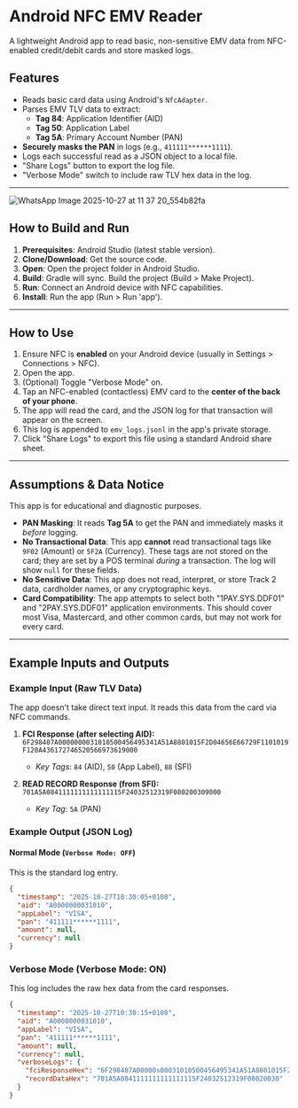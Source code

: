 # Android NFC EMV Reader

A lightweight Android app to read basic, non-sensitive EMV data from NFC-enabled credit/debit cards and store masked logs.

## Features

* Reads basic card data using Android's `NfcAdapter`.
* Parses EMV TLV data to extract:
    * **Tag 84**: Application Identifier (AID)
    * **Tag 50**: Application Label
    * **Tag 5A**: Primary Account Number (PAN)
* **Securely masks the PAN** in logs (e.g., `411111******1111`).
* Logs each successful read as a JSON object to a local file.
* "Share Logs" button to export the log file.
* "Verbose Mode" switch to include raw TLV hex data in the log.

---
![WhatsApp Image 2025-10-27 at 11 37 20_554b82fa](https://github.com/user-attachments/assets/0637ade1-63a4-4e74-ba0b-dc94eefaf20c)


## How to Build and Run

1.  **Prerequisites**: Android Studio (latest stable version).
2.  **Clone/Download**: Get the source code.
3.  **Open**: Open the project folder in Android Studio.
4.  **Build**: Gradle will sync. Build the project (Build > Make Project).
5.  **Run**: Connect an Android device with NFC capabilities.
6.  **Install**: Run the app (Run > Run 'app').

---

## How to Use

1.  Ensure NFC is **enabled** on your Android device (usually in Settings > Connections > NFC).
2.  Open the app.
3.  (Optional) Toggle "Verbose Mode" on.
4.  Tap an NFC-enabled (contactless) EMV card to the **center of the back of your phone**.
5.  The app will read the card, and the JSON log for that transaction will appear on the screen.
6.  This log is appended to `emv_logs.jsonl` in the app's private storage.
7.  Click "Share Logs" to export this file using a standard Android share sheet.

---

## Assumptions & Data Notice

This app is for educational and diagnostic purposes.

* **PAN Masking**: It reads **Tag 5A** to get the PAN and immediately masks it *before* logging.
* **No Transactional Data**: This app **cannot** read transactional tags like `9F02` (Amount) or `5F2A` (Currency). These tags are not stored on the card; they are set by a POS terminal *during* a transaction. The log will show `null` for these fields.
* **No Sensitive Data**: This app does not read, interpret, or store Track 2 data, cardholder names, or any cryptographic keys.
* **Card Compatibility**: The app attempts to select both "1PAY.SYS.DDF01" and "2PAY.SYS.DDF01" application environments. This should cover most Visa, Mastercard, and other common cards, but may not work for every card.

---

## Example Inputs and Outputs

### Example Input (Raw TLV Data)

The app doesn't take direct text input. It reads this data from the card via NFC commands.

1.  **FCI Response (after selecting AID):**
    `6F298407A0000000031010500456495341A51A8801015F2D04656E66729F1101019F120A436172746520566973619000`
    * *Key Tags*: `84` (AID), `50` (App Label), `88` (SFI)

2.  **READ RECORD Response (from SFI):**
    `701A5A0841111111111111115F24032512319F080200309000`
    * *Key Tag*: `5A` (PAN)

### Example Output (JSON Log)

#### Normal Mode (`Verbose Mode: OFF`)

This is the standard log entry.

```json
{
  "timestamp": "2025-10-27T10:30:05+0100",
  "aid": "A0000000031010",
  "appLabel": "VISA",
  "pan": "411111******1111",
  "amount": null,
  "currency": null
}
```

### Verbose Mode (Verbose Mode: ON)
This log includes the raw hex data from the card responses.

```json
{
  "timestamp": "2025-10-27T10:30:15+0100",
  "aid": "A0000000031010",
  "appLabel": "VISA",
  "pan": "411111******1111",
  "amount": null,
  "currency": null,
  "verboseLogs": {
    "fciResponseHex": "6F298407A00000s00031010500456495341A51A8801015F2D04656E66729F1101019F120A436172746520566973619000",
    "recordDataHex": "701A5A0841111111111111115F24032512319F08020030"
  }
}
```
